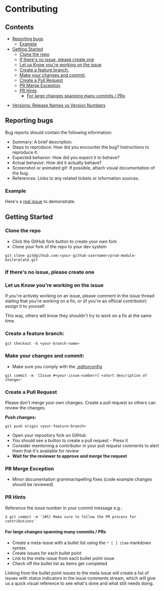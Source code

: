 # Contributing
<!-- START doctoc generated TOC please keep comment here to allow auto update -->
<!-- DON'T EDIT THIS SECTION, INSTEAD RE-RUN doctoc TO UPDATE -->
## Contents

- [Reporting bugs](#reporting-bugs)
  - [Example](#example)
- [Getting Started](#getting-started)
  - [Clone the repo](#clone-the-repo)
  - [If there's no issue, please create one](#if-theres-no-issue-please-create-one)
  - [Let us Know you're working on the issue](#let-us-know-youre-working-on-the-issue)
  - [Create a feature branch:](#create-a-feature-branch)
  - [Make your changes and commit:](#make-your-changes-and-commit)
  - [Create a Pull Request](#create-a-pull-request)
  - [PR Merge Exception](#pr-merge-exception)
  - [PR Hints](#pr-hints)
    - [For large changes spanning many commits / PRs](#for-large-changes-spanning-many-commits--prs)

<!-- END doctoc generated TOC please keep comment here to allow auto update -->
- [Versions: Release Names vs Version Numbers](versions/index.md)

## Reporting bugs

Bug reports should contain the following information:

* Summary: A brief description.
* Steps to reproduce: How did you encounter the bug? Instructions to reproduce it.
* Expected behavior: How did you expect it to behave?
* Actual behavior: How did it actually behave?
* Screenshot or animated gif: If possible, attach visual documentation of the bug.
* References: Links to any related tickets or information sources.

### Example

Here's a [real issue](https://github.com/woothemes/woocommerce/issues/8563#issue-94518347) to demonstrate.


## Getting Started

### Clone the repo

* Click the GitHub fork button to create your own fork
* Clone your fork of the repo to your dev system

```
git clone git@github.com:<your-github-username>/prod-module-boilerplate.git
```

### If there's no issue, please create one


### Let us Know you're working on the issue

If you're actively working on an issue, please comment in the issue thread stating that you're working on a fix, or (if you're an official contributor) assign it to yourself.

This way, others will know they shouldn't try to work on a fix at the same time.


### Create a feature branch:

```
git checkout -b <your-branch-name>
```

### Make your changes and commit:

* Make sure you comply with the [.editorconfig](http://editorconfig.org/)

```
git commit -m '[Issue #<your-issue-number>] <short description of change>'
```

### Create a Pull Request

Please don't merge your own changes. Create a pull request so others can review the changes.

**Push changes:**

```
git push origin <your-feature-branch>
```

* Open your repository fork on GitHub
* You should see a button to create a pull request - Press it
* Consider mentioning a contributor in your pull request comments to alert them that it's available for review
* **Wait for the reviewer to approve and merge the request**

### PR Merge Exception

* Minor documentation grammar/spelling fixes (code example changes should be reviewed)


### PR Hints

Reference the issue number in your commit message e.g.:

```
$ git commit -m '[#5] Make sure to follow the PR process for contributions'
```

#### For large changes spanning many commits / PRs

* Create a meta-issue with a bullet list using the `* [ ] item` markdown syntax.
* Create issues for each bullet point
* Link to the meta-issue from each bullet point issue
* Check off the bullet list as items get completed

Linking from the bullet point issues to the meta issue will create a list of issues with status indicators in the issue comments stream, which will give us a quick visual reference to see what's done and what still needs doing.
